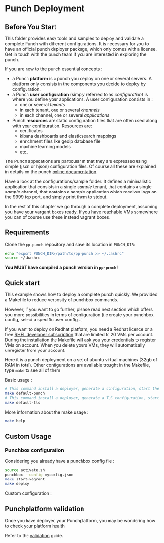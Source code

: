 # Punch Deployment

## Before You Start 

This folder provides easy tools and samples to deploy and validate a complete Punch with different configurations. It is necessary for you 
to have an official punch deployer package, which only comes with a license. Get in touch with the punch team if you are interested in exploring the punch.

If you are new to the punch essential concepts :

* a Punch **platform** is a punch you deploy on one or several servers. A platform only consists in the components you 
  decide to deploy by configuration. 
* a Punch **user configuration**  (simply referred to as *configuration*) is where you define your applications. A user
  configuration consists in : 
  - one or several *tenants*
  - in each tenant, one or several *channels*
  - in each channel, one or several *applications*
* Punch **resources** are static configuration files that are often used along with your configuration. Resources are:
  - certificates
  - kibana dashboards and elasticsearch mappings
  - enrichment files like geoip database file
  - machine learning models
  - etc..

The Punch applications are particular in that they are expressed using simple (json or hjson) configuration files. 
Of course all these are explained in details on the punch [online documentation](https://doc.punchplatform.com).

Have a look at the configurations/sample folder. It defines a minimalistic application that consists in a single *sample* tenant, that contains a single *sample* channel, that contains a sample application which receives logs on the 9999 tcp port, and simply print them to stdout.

In the rest of this chapter we go through a complete deployment, assuming you have your vargant boxes ready. If you have reachable VMs somewhere you can of course use these instead vagrant boxes. 

## Requirements

Clone the `pp-punch` repository and save its location in `PUNCH_DIR`:

```sh
echo "export PUNCH_DIR=/path/to/pp-punch >> ~/.bashrc"
source ~/.bashrc
```

**You MUST have compiled a punch version in `pp-punch`!**

## Quick start 

This example shows how to deploy a complete punch quickly. We provided a Makefile to reduce 
verbosity of punchbox commands. 

However, if you want to go further, please read next section which offers you more possibilities in terms of configuration
(i.e create your punchbox config, select a specific user config ..)

If you want to deploy on Redhat platform, you need a Redhat licence or a free [RHEL developer subscription](https://developers.redhat.com) that are limited to 20 VMs per account. During the installation the Makefile will ask you your credentials to register VMs on account. When you delete yours VMs, they will automatically unregister from your account. 

Here it is a punch deployment on a set of ubuntu virtual machines (32gb of RAM in total). Other configurations
are available trought in the Makefile, type `make` to see all of them

Basic usage :

```sh
# This command install a deployer, generate a configuration, start the vagrant boxes and deploy
make default-punch
# This command install a deployer, generate a TLS configuration, start the vagrant boxes and deploy
make default-tls
```

More information about the make usage :

```sh
make help
```

## Custom Usage

### Punchbox configuration

Considering you already have a punchbox config file : 

```sh
source activate.sh
punchbox --config myconfig.json
make start-vagrant
make deploy
```

Custom configuration :



## Punchplatform validation  

Once you have deployed your Punchplatform, you may be wondering how to check your platform health

Refer to the [validation](./configurations/validation/README.md) guide. 
